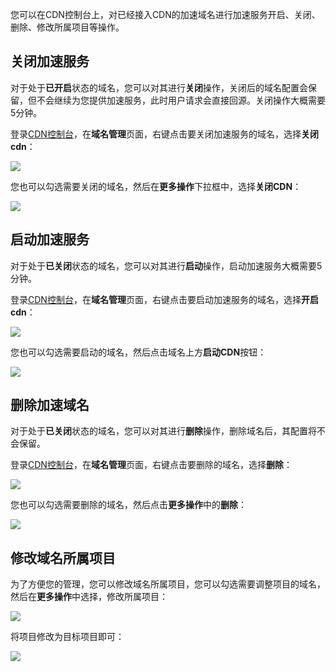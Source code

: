 您可以在CDN控制台上，对已经接入CDN的加速域名进行加速服务开启、关闭、删除、修改所属项目等操作。

## 关闭加速服务
对于处于**已开启**状态的域名，您可以对其进行**关闭**操作，关闭后的域名配置会保留，但不会继续为您提供加速服务，此时用户请求会直接回源。关闭操作大概需要5分钟。

登录[CDN控制台]()，在**域名管理**页面，右键点击要关闭加速服务的域名，选择**关闭cdn**：

![](https://mc.qcloudimg.com/static/img/4dfbf7984ca3aec3acf6420d67841c98/image.png)

您也可以勾选需要关闭的域名，然后在**更多操作**下拉框中，选择**关闭CDN**：

![](https://mc.qcloudimg.com/static/img/8dee4122de1c018f21d6261254c2343e/image.png)

## 启动加速服务
对于处于**已关闭**状态的域名，您可以对其进行**启动**操作，启动加速服务大概需要5分钟。

登录[CDN控制台]()，在**域名管理**页面，右键点击要启动加速服务的域名，选择**开启cdn**：

![](https://mc.qcloudimg.com/static/img/502f3b83ad6dc07a79ae52cee1027557/image.png)

您也可以勾选需要启动的域名，然后点击域名上方**启动CDN**按钮：

![](https://mc.qcloudimg.com/static/img/d34ccb1463319fbe56fab69d60113b99/image.png)

## 删除加速域名
对于处于**已关闭**状态的域名，您可以对其进行**删除**操作，删除域名后，其配置将不会保留。

登录[CDN控制台]()，在**域名管理**页面，右键点击要删除的域名，选择**删除**：

![](https://mc.qcloudimg.com/static/img/35834a23f8b6e22fa160a08a7a82a684/image.png)

您也可以勾选需要删除的域名，然后点击**更多操作**中的**删除**：

![](https://mc.qcloudimg.com/static/img/c8c44ce8132a1efbb8bd4b07210a5b9f/image.png)


## 修改域名所属项目
为了方便您的管理，您可以修改域名所属项目，您可以勾选需要调整项目的域名，然后在**更多操作**中选择，修改所属项目：

![](https://mc.qcloudimg.com/static/img/5f4eeb90fee114ef7595c3bc37919a82/image.png)

将项目修改为目标项目即可：

![](https://mc.qcloudimg.com/static/img/2aca3b4de181f05500485e94f9cd7fcc/image.png)
















